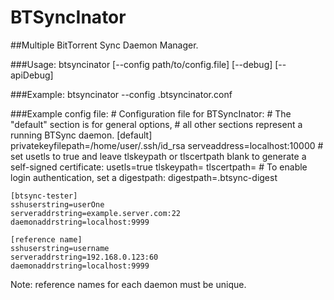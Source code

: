 BTSyncInator
============

##Multiple BitTorrent Sync Daemon Manager.

###Usage:
    btsyncinator [--config path/to/config.file] [--debug] [--apiDebug]

###Example:
    btsyncinator --config .btsyncinator.conf

###Example config file:
    # Configuration file for BTSyncInator:
    # The "default" section is for general options,
    # all other sections represent a running BTSync daemon.
    [default]
    privatekeyfilepath=/home/user/.ssh/id_rsa
    serveaddress=localhost:10000
    # set usetls to true and leave tlskeypath or tlscertpath blank to generate a self-signed certificate:
    usetls=true
    tlskeypath=
    tlscertpath=
    # To enable login authentication, set a digestpath:
    digestpath=.btsync-digest

    [btsync-tester]
    sshuserstring=userOne
    serveraddrstring=example.server.com:22
    daemonaddrstring=localhost:9999

    [reference name]
    sshuserstring=username
    serveraddrstring=192.168.0.123:60
    daemonaddrstring=localhost:9999

Note: reference names for each daemon must be unique.
